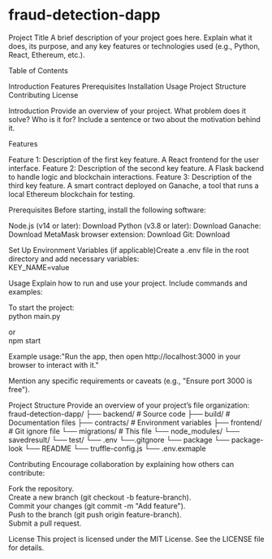 # fraud-detection-dapp
Project Title
A brief description of your project goes here. Explain what it does, its purpose, and any key features or technologies used (e.g., Python, React, Ethereum, etc.).

Table of Contents

Introduction
Features
Prerequisites
Installation
Usage
Project Structure
Contributing
License


Introduction
Provide an overview of your project. What problem does it solve? Who is it for? Include a sentence or two about the motivation behind it.

Features

Feature 1: Description of the first key feature.
A React frontend for the user interface.
Feature 2: Description of the second key feature.
A Flask backend to handle logic and blockchain interactions.
Feature 3: Description of the third key feature.
A smart contract deployed on Ganache, a tool that runs a local Ethereum blockchain for testing.


Prerequisites
Before starting, install the following software:

Node.js (v14 or later): Download
Python (v3.8 or later): Download
Ganache: Download
MetaMask browser extension: Download
Git: Download


Set Up Environment Variables (if applicable)Create a .env file in the root directory and add necessary variables:  
KEY_NAME=value

Usage
Explain how to run and use your project. Include commands and examples:  

To start the project:  
python main.py

or  
npm start


Example usage:"Run the app, then open http://localhost:3000 in your browser to interact with it."


Mention any specific requirements or caveats (e.g., "Ensure port 3000 is free").

Project Structure
Provide an overview of your project’s file organization:  
fraud-detection-dapp/
├── backend/              # Source code
├── build/             # Documentation files
├── contracts/             # Environment variables
├── frontend/        # Git ignore file
└── migrations/    # This file
└── node_modules/
└── savedresult/
└── test/
└── .env
└──.gitgnore
└── package
└── package-look
└── README
└── truffle-config.js
└── .env.exmaple

Contributing
Encourage collaboration by explaining how others can contribute:  

Fork the repository.  
Create a new branch (git checkout -b feature-branch).  
Commit your changes (git commit -m "Add feature").  
Push to the branch (git push origin feature-branch).  
Submit a pull request.


License
This project is licensed under the MIT License. See the LICENSE file for details.

